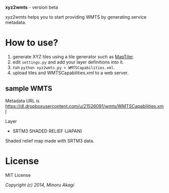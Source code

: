 **xyz2wmts** - version beta

xyz2wmts helps you to start providing WMTS by generating service metadata.

# How to use?
 1. generate XYZ tiles using a tile generator such as [MapTiler](http://www.maptiler.org/).
 2. edit `settings.py` and add your layer definitions into it.
 3. run `python xyz2wmts.py > WMTSCapabilities.xml`.
 4. upload tiles and WMTSCapabilities.xml to a web server.

## sample WMTS

Metadata URL is https://dl.dropboxusercontent.com/u/21526091/wmts/WMTSCapabilities.xml

Layer

* SRTM3 SHADED RELIEF (JAPAN)

 Shaded relief map made with SRTM3 data.

# License
MIT License

_Copyright (c) 2014, Minoru Akagi_
